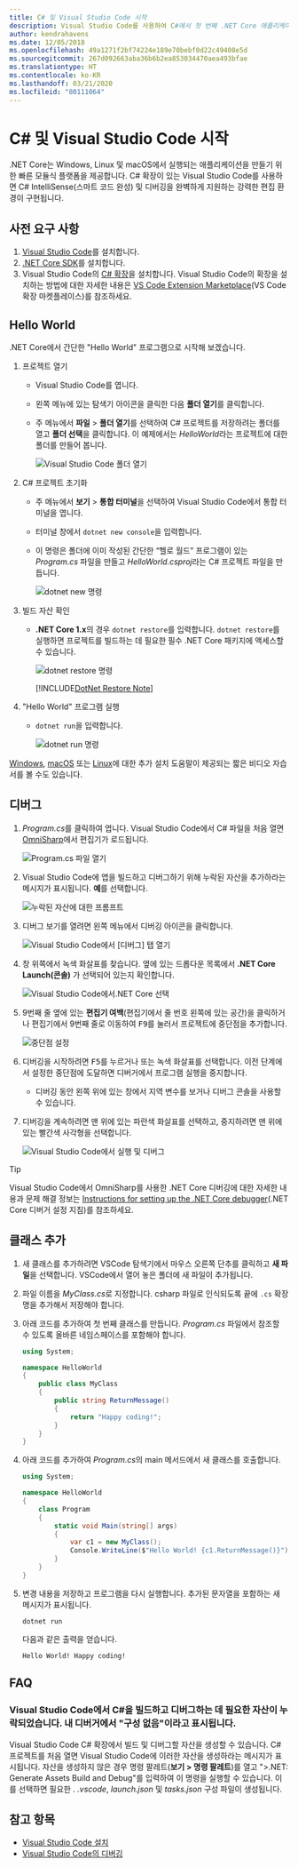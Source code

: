 ```yaml
---
title: C# 및 Visual Studio Code 시작
description: Visual Studio Code를 사용하여 C#에서 첫 번째 .NET Core 애플리케이션을 만들고 디버그하는 방법을 알아봅니다.
author: kendrahavens
ms.date: 12/05/2018
ms.openlocfilehash: 49a1271f2bf74224e189e70bebf0d22c49408e5d
ms.sourcegitcommit: 267d092663aba36b6b2ea853034470aea493bfae
ms.translationtype: HT
ms.contentlocale: ko-KR
ms.lasthandoff: 03/21/2020
ms.locfileid: "80111064"
---
```

# <a name="get-started-with-c-and-visual-studio-code"></a>C# 및 Visual Studio Code 시작

.NET Core는 Windows, Linux 및 macOS에서 실행되는 애플리케이션을 만들기 위한 빠른 모듈식 플랫폼을 제공합니다. C# 확장이 있는 Visual Studio Code를 사용하면 C# IntelliSense(스마트 코드 완성) 및 디버깅을 완벽하게 지원하는 강력한 편집 환경이 구현됩니다.

## <a name="prerequisites"></a>사전 요구 사항

1. [Visual Studio Code](https://code.visualstudio.com/)를 설치합니다.
2. [.NET Core SDK](https://dotnet.microsoft.com/download)를 설치합니다.
3. Visual Studio Code의 [C# 확장](https://marketplace.visualstudio.com/items?itemName=ms-dotnettools.csharp)을 설치합니다. Visual Studio Code의 확장을 설치하는 방법에 대한 자세한 내용은 [VS Code Extension Marketplace](https://code.visualstudio.com/docs/editor/extension-gallery)(VS Code 확장 마켓플레이스)를 참조하세요.

## <a name="hello-world"></a>Hello World

.NET Core에서 간단한 "Hello World" 프로그램으로 시작해 보겠습니다.

1. 프로젝트 열기

    - Visual Studio Code를 엽니다.
    - 왼쪽 메뉴에 있는 탐색기 아이콘을 클릭한 다음 **폴더 열기**를 클릭합니다.
    - 주 메뉴에서 **파일** > **폴더 열기**를 선택하여 C# 프로젝트를 저장하려는 폴더를 열고 **폴더 선택**을 클릭합니다. 이 예제에서는 *HelloWorld*라는 프로젝트에 대한 폴더를 만들어 봅니다.

      ![Visual Studio Code 폴더 열기](media/with-visual-studio-code/vs-code-open-folder.png)

2. C# 프로젝트 초기화

    - 주 메뉴에서 **보기** > **통합 터미널**을 선택하여 Visual Studio Code에서 통합 터미널을 엽니다.
    - 터미널 창에서 `dotnet new console`을 입력합니다.
    - 이 명령은 폴더에 이미 작성된 간단한 “헬로 월드” 프로그램이 있는 *Program.cs* 파일을 만들고 *HelloWorld.csproj*라는 C# 프로젝트 파일을 만듭니다.

      ![dotnet new 명령](media/with-visual-studio-code/dotnet-new-command.png)

3. 빌드 자산 확인

    - **.NET Core 1.x**의 경우 `dotnet restore`를 입력합니다. `dotnet restore`를 실행하면 프로젝트를 빌드하는 데 필요한 필수 .NET Core 패키지에 액세스할 수 있습니다.

      ![dotnet restore 명령](media/with-visual-studio-code/dotnet-restore-command.png)

      [!INCLUDE[DotNet Restore Note](~/includes/dotnet-restore-note.md)]

4. "Hello World" 프로그램 실행

    - `dotnet run`을 입력합니다.

      ![dotnet run 명령](media/with-visual-studio-code/dotnet-run-command.png)

[Windows](https://channel9.msdn.com/Blogs/dotnet/Get-started-with-VS-Code-using-CSharp-and-NET-Core), [macOS](https://channel9.msdn.com/Blogs/dotnet/Get-started-with-VS-Code-using-CSharp-and-NET-Core-on-MacOS) 또는 [Linux](https://channel9.msdn.com/Blogs/dotnet/Get-started-with-VS-Code-Csharp-dotnet-Core-Ubuntu)에 대한 추가 설치 도움말이 제공되는 짧은 비디오 자습서를 볼 수도 있습니다.

## <a name="debug"></a>디버그

1. *Program.cs*를 클릭하여 엽니다. Visual Studio Code에서 C# 파일을 처음 열면 [OmniSharp](https://www.omnisharp.net/)에서 편집기가 로드됩니다.

    ![Program.cs 파일 열기](media/with-visual-studio-code/open-program-cs.png)

2. Visual Studio Code에 앱을 빌드하고 디버그하기 위해 누락된 자산을 추가하라는 메시지가 표시됩니다. **예**를 선택합니다.

    ![누락된 자산에 대한 프롬프트](media/with-visual-studio-code/missing-assets.png)

3. 디버그 보기를 열려면 왼쪽 메뉴에서 디버깅 아이콘을 클릭합니다.

    ![Visual Studio Code에서 [디버그] 탭 열기](media/with-visual-studio-code/open-debug-tab.png)

4. 창 위쪽에서 녹색 화살표를 찾습니다. 옆에 있는 드롭다운 목록에서 **.NET Core Launch(콘솔)** 가 선택되어 있는지 확인합니다.

    ![Visual Studio Code에서.NET Core 선택](media/with-visual-studio-code/select-net-core.png)

5. 9번째 줄 옆에 있는 **편집기 여백**(편집기에서 줄 번호 왼쪽에 있는 공간)을 클릭하거나 편집기에서 9번째 줄로 이동하여 <kbd>F9</kbd>를 눌러서 프로젝트에 중단점을 추가합니다.

    ![중단점 설정](media/with-visual-studio-code/set-breakpoint-vs-code.png)

6. 디버깅을 시작하려면 <kbd>F5</kbd>를 누르거나 또는 녹색 화살표를 선택합니다. 이전 단계에서 설정한 중단점에 도달하면 디버거에서 프로그램 실행을 중지합니다.
    - 디버깅 동안 왼쪽 위에 있는 창에서 지역 변수를 보거나 디버그 콘솔을 사용할 수 있습니다.

7. 디버깅을 계속하려면 맨 위에 있는 파란색 화살표를 선택하고, 중지하려면 맨 위에 있는 빨간색 사각형을 선택합니다.

    ![Visual Studio Code에서 실행 및 디버그](media/with-visual-studio-code/run-debug-vs-code.png)

> [!TIP]
> Visual Studio Code에서 OmniSharp를 사용한 .NET Core 디버깅에 대한 자세한 내용과 문제 해결 정보는 [Instructions for setting up the .NET Core debugger](https://github.com/OmniSharp/omnisharp-vscode/blob/master/debugger.md)(.NET Core 디버거 설정 지침)를 참조하세요.

## <a name="add-a-class"></a>클래스 추가

1. 새 클래스를 추가하려면 VSCode 탐색기에서 마우스 오른쪽 단추를 클릭하고 **새 파일**을 선택합니다. VSCode에서 열어 놓은 폴더에 새 파일이 추가됩니다.
2. 파일 이름을 *MyClass.cs*로 지정합니다. csharp 파일로 인식되도록 끝에 `.cs` 확장명을 추가해서 저장해야 합니다.
3. 아래 코드를 추가하여 첫 번째 클래스를 만듭니다. *Program.cs* 파일에서 참조할 수 있도록 올바른 네임스페이스를 포함해야 합니다.

    ``` csharp
    using System;

    namespace HelloWorld
    {
        public class MyClass
        {
            public string ReturnMessage()
            {
                return "Happy coding!";
            }
        }
    }
    ```

4. 아래 코드를 추가하여 *Program.cs*의 main 메서드에서 새 클래스를 호출합니다.

    ```csharp
    using System;

    namespace HelloWorld
    {
        class Program
        {
            static void Main(string[] args)
            {
                var c1 = new MyClass();
                Console.WriteLine($"Hello World! {c1.ReturnMessage()}");
            }
        }
    }
    ```

5. 변경 내용을 저장하고 프로그램을 다시 실행합니다. 추가된 문자열을 포함하는 새 메시지가 표시됩니다.

    ```dotnetcli
    dotnet run
    ```

    다음과 같은 출력을 얻습니다.

    ```console
    Hello World! Happy coding!
    ```

## <a name="faq"></a>FAQ

### <a name="im-missing-required-assets-to-build-and-debug-c-in-visual-studio-code-my-debugger-says-no-configuration"></a>Visual Studio Code에서 C#을 빌드하고 디버그하는 데 필요한 자산이 누락되었습니다. 내 디버거에서 "구성 없음"이라고 표시됩니다.

Visual Studio Code C# 확장에서 빌드 및 디버그할 자산을 생성할 수 있습니다. C# 프로젝트를 처음 열면 Visual Studio Code에 이러한 자산을 생성하라는 메시지가 표시됩니다. 자산을 생성하지 않은 경우 명령 팔레트(**보기 > 명령 팔레트**)를 열고 ">.NET: Generate Assets Build and Debug"를 입력하여 이 명령을 실행할 수 있습니다. 이를 선택하면 필요한 . *.vscode*, *launch.json* 및 *tasks.json* 구성 파일이 생성됩니다.

## <a name="see-also"></a>참고 항목

- [Visual Studio Code 설치](https://code.visualstudio.com/docs/setup/setup-overview)
- [Visual Studio Code의 디버깅](https://code.visualstudio.com/Docs/editor/debugging)
